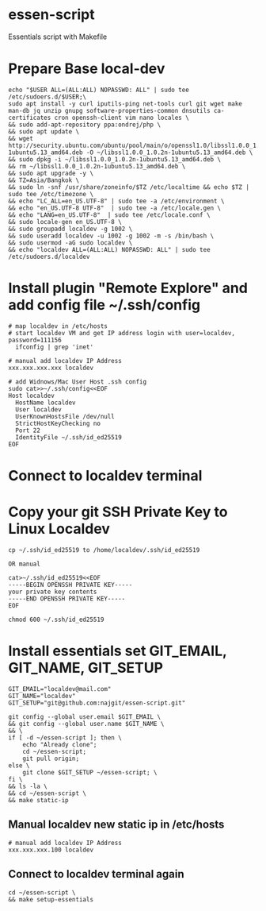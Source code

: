# essen-script
Essentials script with Makefile

# Prepare Base local-dev
```
echo "$USER ALL=(ALL:ALL) NOPASSWD: ALL" | sudo tee /etc/sudoers.d/$USER;\
sudo apt install -y curl iputils-ping net-tools curl git wget make man-db jq unzip gnupg software-properties-common dnsutils ca-certificates cron openssh-client vim nano locales \
&& sudo add-apt-repository ppa:ondrej/php \
&& sudo apt update \
&& wget http://security.ubuntu.com/ubuntu/pool/main/o/openssl1.0/libssl1.0.0_1.0.2n-1ubuntu5.13_amd64.deb -O ~/libssl1.0.0_1.0.2n-1ubuntu5.13_amd64.deb \
&& sudo dpkg -i ~/libssl1.0.0_1.0.2n-1ubuntu5.13_amd64.deb \
&& rm ~/libssl1.0.0_1.0.2n-1ubuntu5.13_amd64.deb \
&& sudo apt upgrade -y \
&& TZ=Asia/Bangkok \
&& sudo ln -snf /usr/share/zoneinfo/$TZ /etc/localtime && echo $TZ | sudo tee /etc/timezone \
&& echo "LC_ALL=en_US.UTF-8" | sudo tee -a /etc/environment \
&& echo "en_US.UTF-8 UTF-8"  | sudo tee -a /etc/locale.gen \
&& echo "LANG=en_US.UTF-8"  | sudo tee /etc/locale.conf \
&& sudo locale-gen en_US.UTF-8 \
&& sudo groupadd localdev -g 1002 \
&& sudo useradd localdev -u 1002 -g 1002 -m -s /bin/bash \
&& sudo usermod -aG sudo localdev \
&& echo "localdev ALL=(ALL:ALL) NOPASSWD: ALL" | sudo tee /etc/sudoers.d/localdev
```

# Install plugin "Remote Explore" and add config file ~/.ssh/config
```
# map localdev in /etc/hosts
# start localdev VM and get IP address login with user=localdev, password=111156
  ifconfig | grep 'inet'

# manual add localdev IP Address
xxx.xxx.xxx.xxx localdev

# add Widnows/Mac User Host .ssh config
sudo cat>>~/.ssh/config<<EOF
Host localdev
  HostName localdev
  User localdev
  UserKnownHostsFile /dev/null
  StrictHostKeyChecking no
  Port 22
  IdentityFile ~/.ssh/id_ed25519
EOF
```
# Connect to localdev terminal

# Copy your git SSH Private Key to Linux Localdev
```
cp ~/.ssh/id_ed25519 to /home/localdev/.ssh/id_ed25519

OR manual

cat>~/.ssh/id_ed25519<<EOF
-----BEGIN OPENSSH PRIVATE KEY-----
your private key contents
-----END OPENSSH PRIVATE KEY-----
EOF

chmod 600 ~/.ssh/id_ed25519
```

# Install essentials set GIT_EMAIL, GIT_NAME, GIT_SETUP
```
GIT_EMAIL="localdev@mail.com"
GIT_NAME="localdev"
GIT_SETUP="git@github.com:najgit/essen-script.git"

git config --global user.email $GIT_EMAIL \
&& git config --global user.name $GIT_NAME \
&& \
if [ -d ~/essen-script ]; then \
    echo "Already clone";
    cd ~/essen-script;
    git pull origin;
else \
    git clone $GIT_SETUP ~/essen-script; \
fi \
&& ls -la \
&& cd ~/essen-script \
&& make static-ip
```
## Manual localdev new static ip in /etc/hosts
```
# manual add localdev IP Address
xxx.xxx.xxx.100 localdev
```

##  Connect to localdev terminal again
```
cd ~/essen-script \
&& make setup-essentials
```
